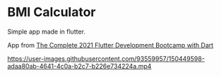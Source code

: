 # BMI Calculator

Simple app made in flutter.

App from [The Complete 2021 Flutter Development Bootcamp with Dart](https://www.udemy.com/course/flutter-bootcamp-with-dart/)

https://user-images.githubusercontent.com/93559957/150449598-adaa80ab-4641-4c0a-b2c7-b226e734224a.mp4
